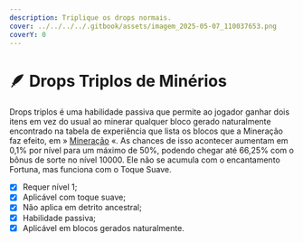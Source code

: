 ```yaml
---
description: Triplique os drops normais.
cover: ../../../../.gitbook/assets/imagem_2025-05-07_110037653.png
coverY: 0
---
```


# 🪶 Drops Triplos de Minérios

Drops triplos é uma habilidade passiva que permite ao jogador ganhar dois itens em vez do usual ao minerar qualquer bloco gerado naturalmente encontrado na tabela de experiência que lista os blocos que a Mineração faz efeito, em » [Mineração](./) «. As chances de isso acontecer aumentam em 0,1% por nível para um máximo de 50%, podendo chegar até 66,25% com o bônus de sorte no nível 10000. Ele não se acumula com o encantamento Fortuna, mas funciona com o Toque Suave.

* [x] Requer nível 1;
* [x] Aplicável com toque suave;
* [x] Não aplica em detrito ancestral;
* [x] Habilidade passiva;
* [x] Aplicável em blocos gerados naturalmente.
